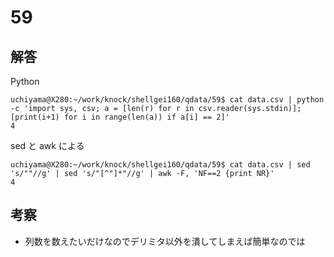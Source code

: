 # 59

## 解答

Python

```
uchiyama@X280:~/work/knock/shellgei160/qdata/59$ cat data.csv | python -c 'import sys, csv; a = [len(r) for r in csv.reader(sys.stdin)]; [print(i+1) for i in range(len(a)) if a[i] == 2]'
4
```

sed と awk による

```
uchiyama@X280:~/work/knock/shellgei160/qdata/59$ cat data.csv | sed 's/""//g' | sed 's/"[^"]*"//g' | awk -F, 'NF==2 {print NR}'
4
```

## 考察

- 列数を数えたいだけなのでデリミタ以外を潰してしまえば簡単なのでは
